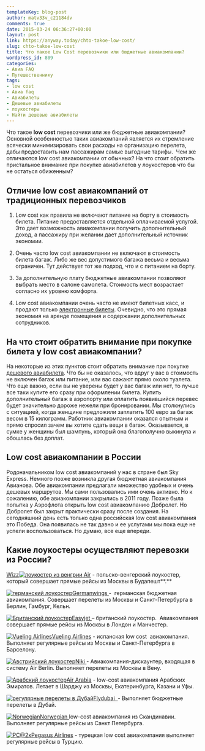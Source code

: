 ```yaml
---
templateKey: blog-post
author: matv33v_c21184dv
comments: true
date: 2015-03-24 06:36:27+00:00
layout: post
link: https://anyway.today/chto-takoe-low-cost/
slug: chto-takoe-low-cost
title: Что такое Low Cost перевозчики или бюджетные авиакомпании?
wordpress_id: 809
categories:
- Авиа FAQ
- Путешественнику
tags:
- low cost
- Авиа faq
- Авиабилеты
- Дешевые авиабилеты
- лоукостеры
- Найти дешевые авиабилеты
---
```


Что такое **low cost** перевозчики или же бюджетные авиакомпании?  Основной особенностью таких авиакомпаний является их стремление всячески минимизировать свои расходы на организацию перелета, дабы предоставить нам пассажирам самые выгодные тарифы.  Чем же отличаются low cost авиакомпании от обычных? На что стоит обратить пристальное внимание при покупке авиабилетов у лоукостеров что бы не остаться обиженным?




<!-- more -->





## Отличие low cost авиакомпаний от традиционных перевозчиков





	
  1. Low cost как правила не включают питание на борту в стоимость билета. Питание предоставляется отдельной оплачиваемой услугой. Это дает возможность авиакомпании получить дополнительный доход, а пассажиру при желании дает дополнительный источник экономии.

	
  2. Очень часто low cost авиакомпании не включают в стоимость билета багаж. Либо же вес допустимого багажа весьма и весьма ограничен. Тут действует тот же подход, что и с питанием на борту.

	
  3. За дополнительную плату бюджетные авиакомпании позволяют выбрать место в салоне самолета. Стоимость мест возрастает согласно их уровню комфорта.

	
  4. Low cost авиакомпании очень часто не имеют билетных касс, и продают только [электронные билеты](https://anyway.today/kak-naiti-deshevie-aviabileti/). Очевидно, что это прямая экономия на аренде помещения и содержании дополнительных сотрудников.




## На что стоит обратить внимание при покупке билета у low cost авиакомпании?




На некоторые из этих пунктов стоит обратить внимание при покупке [дешевого авиабилета](https://anyway.today/kak-naiti-deshevie-aviabileti/). Что бы не оказалось, что вдруг у вас в стоимость не включен багаж или питание, или вас сажают прямо около туалета. Что еще важно, если вы не уверены будет у вас багаж или нет, то лучше все таки купите его сразу при оформлении билета. Купить дополнительный багаж в аэропорту или оплатить появившийся перевес будет значительно дороже нежели при бронировании. Мы столкнулись с ситуацией, когда женщине предложили заплатить 100 евро за багаж весом в 15 килограмм. Работник авиакомпании оказался опытным и прямо спросил зачем вы хотите сдать вещи в багаж. Оказывается, в сумке у женщины был шампунь, который она благополучно выкинула и обошлась без доплат.





## **Low cost авиакомпании в России**




Родоначальником low cost авиакомпаний у нас в стране был Sky Express. Немного позже возникла другая бюджетная авиакомпания  Авианова. Обе авиакомпании предлагали множество удобных и очень дешевых маршрутов. Мы сами пользовались ими очень активно. Но к сожалению, обе авиакомпании закрылись в 2011 году. Позже была попытка у Аэрофлота открыть low cost авиакомпанию Добролет. Но Добролет был закрыт практически сразу после создания. На сегодняшний день есть только одна российская low cost авиакомпания это Победа. Она появилась не так давно и ее услугами мы пока еще не успели воспользоваться. Но думаю, все еще впереди.





## Какие лоукостеры осуществляют перевозки из России?




[Wizz![лоукостер из венгрии](https://anyway.today/wp-content/uploads/2015/03/W6@2x.png) Air](https://wizzair.com) - польско-венгерский лоукостер, который совершает прямые рейсы из Москвы в Будапешт**.**




[![германский лоукостер](https://anyway.today/wp-content/uploads/2015/03/4U@2x.png)Germanwings ](Http://germanwings.com)-  германская бюджетная авиакомпания. Совершает перелеты из Москвы и Санкт-Петербурга в Берлин, Гамбург, Кельн. 




[![Британский лоукостер](https://anyway.today/wp-content/uploads/2015/03/U2@2x.png)Easyjet ](Http://easyjet.com)– британский лоукостер.  Авиакомпания совершает прямые рейсы из Москвы в Лондон и Манчестер.




[![Vueling Airlines](https://anyway.today/wp-content/uploads/2015/03/VY@2x.png)](https://anyway.today/wp-content/uploads/2015/03/VY@2x.png)[Vueling Airlines](Http://vueling.com) - испанская low cost  авиакомпания. Выполняет регулярные рейсы из Москвы и Санкт-Петербурга в Барселону. 




[ ![Австрийский лоукостер](https://anyway.today/wp-content/uploads/2015/03/HG@2x.png)Niki ](Http://flyniki.com)- Авиакомпания-дискаунтер, входящая в систему Air Berlin. Выполняет перелеты из Москвы в Вену.




[![Арабский лоукостер](https://anyway.today/wp-content/uploads/2015/03/G9@2x.png)](https://anyway.today/wp-content/uploads/2015/03/G9@2x.png)[Air Arabia](Http://airarabia.com) - low-cost авиакомпания Арабских Эмиратов. Летает в Шарджу из Москвы, Екатеринбурга, Казани и Уфы.




[ ![регулярные перелеты в Дубай](https://anyway.today/wp-content/uploads/2015/03/FZ@2x.png)Flydubai  ](Http://flydubai.com)- Выполняет бюджетные перелеты в Дубай.




[ ![Norwegian](https://anyway.today/wp-content/uploads/2015/03/DY@2x.png)Norwegian ](Http://norwegian.com)low-cost авиакомпания из Скандинавии. Выполняет регулярные рейсы из Санкт Петербурга.


[![PC@2x](https://anyway.today/wp-content/uploads/2015/03/PC@2x.png)](https://anyway.today/wp-content/uploads/2015/03/PC@2x.png)[Pegasus Airlines](Http://flypgs.com) - турецкая low cost авиакомпания выполняет регулярные рейсы в Турцию.
